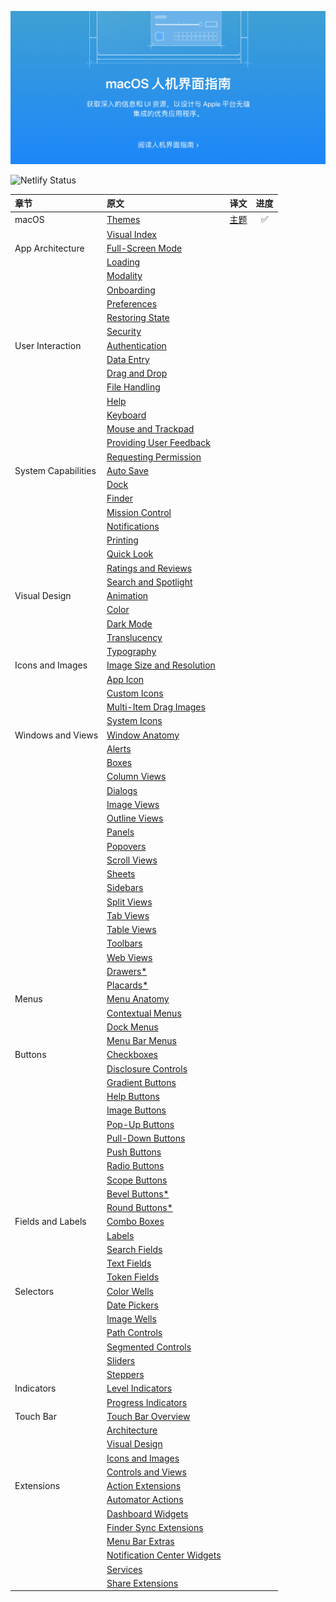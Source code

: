 [![macOS 人机交互指南](./public/images/index-hero.png)](/docs/1-macOS/Themes.html)

![Netlify Status](https://api.netlify.com/api/v1/badges/9747d517-1e61-415b-942e-778ebc3451b6/deploy-status)

| 章节                | 原文                                                                                           | 译文                                                        | 进度  |
| :------------------ | :--------------------------------------------------------------------------------------------- | ----------------------------------------------------------- | :---: |
| macOS               | [Themes](https://developer.apple.com/design/human-interface-guidelines/macos/overview/themes/) | [主题](https://macos1.netlify.com/docs/1-macOS/Themes.html) |   ✅   |
|                     | [Visual Index]()                                                                               |                                                             |       |
| App Architecture    | [Full-Screen Mode]()                                                                           |                                                             |       |
|                     | [Loading]()                                                                                    |                                                             |       |
|                     | [Modality]()                                                                                   |                                                             |       |
|                     | [Onboarding]()                                                                                 |                                                             |       |
|                     | [Preferences]()                                                                                |                                                             |       |
|                     | [Restoring State]()                                                                            |                                                             |       |
|                     | [Security]()                                                                                   |                                                             |       |
| User Interaction    | [Authentication]()                                                                             |                                                             |       |
|                     | [Data Entry]()                                                                                 |                                                             |       |
|                     | [Drag and Drop]()                                                                              |                                                             |       |
|                     | [File Handling]()                                                                              |                                                             |       |
|                     | [Help]()                                                                                       |                                                             |       |
|                     | [Keyboard]()                                                                                   |                                                             |       |
|                     | [Mouse and Trackpad]()                                                                         |                                                             |       |
|                     | [Providing User Feedback]()                                                                    |                                                             |       |
|                     | [Requesting Permission]()                                                                      |                                                             |       |
| System Capabilities | [Auto Save]()                                                                                  |                                                             |       |
|                     | [Dock]()                                                                                       |                                                             |       |
|                     | [Finder]()                                                                                     |                                                             |       |
|                     | [Mission Control]()                                                                            |                                                             |       |
|                     | [Notifications]()                                                                              |                                                             |       |
|                     | [Printing]()                                                                                   |                                                             |       |
|                     | [Quick Look]()                                                                                 |                                                             |       |
|                     | [Ratings and Reviews]()                                                                        |                                                             |       |
|                     | [Search and Spotlight]()                                                                       |                                                             |       |
| Visual Design       | [Animation]()                                                                                  |                                                             |       |
|                     | [Color]()                                                                                      |                                                             |       |
|                     | [Dark Mode]()                                                                                  |                                                             |       |
|                     | [Translucency]()                                                                               |                                                             |       |
|                     | [Typography]()                                                                                 |                                                             |       |
| Icons and Images    | [Image Size and Resolution]()                                                                  |                                                             |       |
|                     | [App Icon]()                                                                                   |                                                             |       |
|                     | [Custom Icons]()                                                                               |                                                             |       |
|                     | [Multi-Item Drag Images]()                                                                     |                                                             |       |
|                     | [System Icons]()                                                                               |                                                             |       |
| Windows and Views   | [Window Anatomy]()                                                                             |                                                             |       |
|                     | [Alerts]()                                                                                     |                                                             |       |
|                     | [Boxes]()                                                                                      |                                                             |       |
|                     | [Column Views]()                                                                               |                                                             |       |
|                     | [Dialogs]()                                                                                    |                                                             |       |
|                     | [Image Views]()                                                                                |                                                             |       |
|                     | [Outline Views]()                                                                              |                                                             |       |
|                     | [Panels]()                                                                                     |                                                             |       |
|                     | [Popovers]()                                                                                   |                                                             |       |
|                     | [Scroll Views]()                                                                               |                                                             |       |
|                     | [Sheets]()                                                                                     |                                                             |       |
|                     | [Sidebars]()                                                                                   |                                                             |       |
|                     | [Split Views]()                                                                                |                                                             |       |
|                     | [Tab Views]()                                                                                  |                                                             |       |
|                     | [Table Views]()                                                                                |                                                             |       |
|                     | [Toolbars]()                                                                                   |                                                             |       |
|                     | [Web Views]()                                                                                  |                                                             |       |
|                     | [Drawers*]()                                                                                   |                                                             |       |
|                     | [Placards*]()                                                                                  |                                                             |       |
| Menus               | [Menu Anatomy]()                                                                               |                                                             |       |
|                     | [Contextual Menus]()                                                                           |                                                             |       |
|                     | [Dock Menus]()                                                                                 |                                                             |       |
|                     | [Menu Bar Menus]()                                                                             |                                                             |       |
| Buttons             | [Checkboxes]()                                                                                 |                                                             |       |
|                     | [Disclosure Controls]()                                                                        |                                                             |       |
|                     | [Gradient Buttons]()                                                                           |                                                             |       |
|                     | [Help Buttons]()                                                                               |                                                             |       |
|                     | [Image Buttons]()                                                                              |                                                             |       |
|                     | [Pop-Up Buttons]()                                                                             |                                                             |       |
|                     | [Pull-Down Buttons]()                                                                          |                                                             |       |
|                     | [Push Buttons]()                                                                               |                                                             |       |
|                     | [Radio Buttons]()                                                                              |                                                             |       |
|                     | [Scope Buttons]()                                                                              |                                                             |       |
|                     | [Bevel Buttons*]()                                                                             |                                                             |       |
|                     | [Round Buttons*]()                                                                             |                                                             |       |
| Fields and Labels   | [Combo Boxes]()                                                                                |                                                             |       |
|                     | [Labels]()                                                                                     |                                                             |       |
|                     | [Search Fields]()                                                                              |                                                             |       |
|                     | [Text Fields]()                                                                                |                                                             |       |
|                     | [Token Fields]()                                                                               |                                                             |       |
| Selectors           | [Color Wells]()                                                                                |                                                             |       |
|                     | [Date Pickers]()                                                                               |                                                             |       |
|                     | [Image Wells]()                                                                                |                                                             |       |
|                     | [Path Controls]()                                                                              |                                                             |       |
|                     | [Segmented Controls]()                                                                         |                                                             |       |
|                     | [Sliders]()                                                                                    |                                                             |       |
|                     | [Steppers]()                                                                                   |                                                             |       |
| Indicators          | [Level Indicators]()                                                                           |                                                             |       |
|                     | [Progress Indicators]()                                                                        |                                                             |       |
| Touch Bar           | [Touch Bar Overview]()                                                                         |                                                             |       |
|                     | [Architecture]()                                                                               |                                                             |       |
|                     | [Visual Design]()                                                                              |                                                             |       |
|                     | [Icons and Images]()                                                                           |                                                             |       |
|                     | [Controls and Views]()                                                                         |                                                             |       |
| Extensions          | [Action Extensions]()                                                                          |                                                             |       |
|                     | [Automator Actions]()                                                                          |                                                             |       |
|                     | [Dashboard Widgets]()                                                                          |                                                             |       |
|                     | [Finder Sync Extensions]()                                                                     |                                                             |       |
|                     | [Menu Bar Extras]()                                                                            |                                                             |       |
|                     | [Notification Center Widgets]()                                                                |                                                             |       |
|                     | [Services]()                                                                                   |                                                             |       |
|                     | [Share Extensions]()                                                                           |                                                             |       |